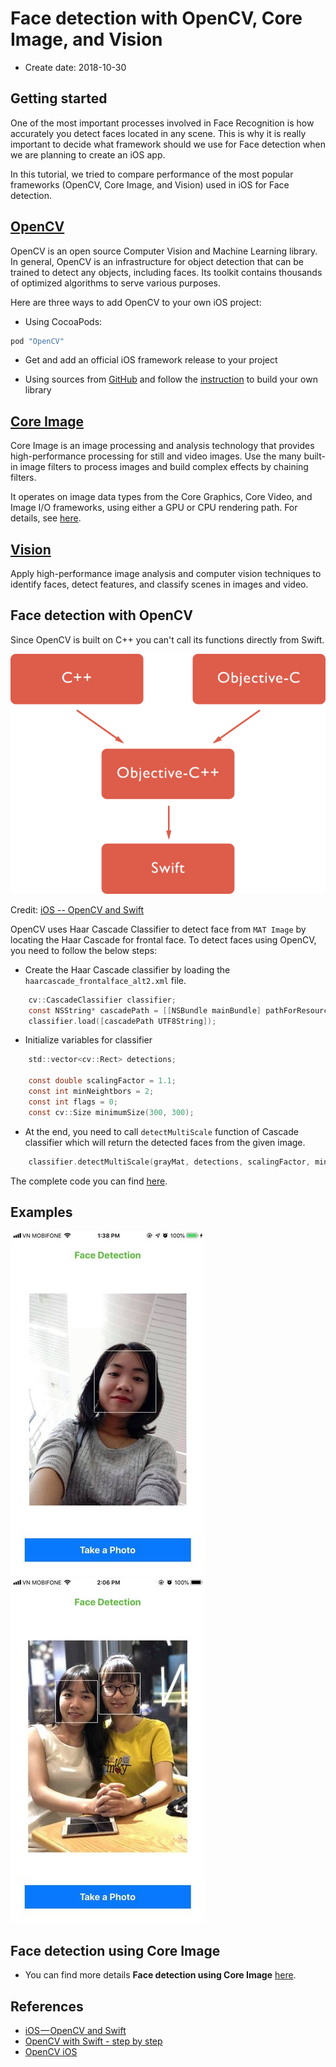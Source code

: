 # Face detection with OpenCV, Core Image, and Vision

* Create date: 2018-10-30

## Getting started

One of the most important processes involved in Face Recognition is how accurately you detect faces located in any scene. This is why it is really important to decide what framework should we use for Face detection when we are planning to create an iOS app.

In this tutorial, we tried to compare performance of the most popular frameworks (OpenCV, Core Image, and Vision) used in iOS for Face detection.

## [OpenCV](https://opencv.org/about.html)

OpenCV is an open source Computer Vision and Machine Learning library. In general, OpenCV is an infrastructure for object detection that can be trained to detect any objects, including faces. Its toolkit contains thousands of optimized algorithms to serve various purposes.

Here are three ways to add OpenCV to your own iOS project:

* Using CocoaPods:

```bash
pod "OpenCV"
```

* Get and add an official iOS framework release to your project

* Using sources from [GitHub](https://github.com/opencv/opencv) and follow the [instruction](https://docs.opencv.org/2.4/doc/tutorials/introduction/ios_install/ios_install.html#ios-installation) to build your own library


## [Core Image](https://developer.apple.com/)

Core Image is an image processing and analysis technology that provides high-performance processing for still and video images. Use the many built-in image filters to process images and build complex effects by chaining filters.

It operates on image data types from the Core Graphics, Core Video, and Image I/O frameworks, using either a GPU or CPU rendering path. For details, see [here](https://developer.apple.com/documentation/coreimage).


## [Vision](https://machinelearning.apple.com)

Apply high-performance image analysis and computer vision techniques to identify faces, detect features, and classify scenes in images and video.

## Face detection with OpenCV

Since OpenCV is built on C++ you can't call its functions directly from Swift.

![Imgur](assets/ios_opencv_swift.png)

Credit: [iOS -- OpenCV and Swift](https://medium.com/@borisohayon/ios-opencv-and-swift-1ee3e3a5735b)

OpenCV uses Haar Cascade Classifier to detect face from `MAT Image` by locating the Haar Cascade for frontal face. To detect faces using OpenCV, you need to follow the below steps:

* Create the Haar Cascade classifier by loading the `haarcascade_frontalface_alt2.xml` file.

```objective-c
    cv::CascadeClassifier classifier;
    const NSString* cascadePath = [[NSBundle mainBundle] pathForResource:@"haarcascade_frontalface_alt2" ofType:@"xml"];
    classifier.load([cascadePath UTF8String]);
```

* Initialize variables for classifier

```objective-c
    std::vector<cv::Rect> detections;
    
    const double scalingFactor = 1.1;
    const int minNeightbors = 2;
    const int flags = 0;
    const cv::Size minimumSize(300, 300);
```

* At the end, you need to call `detectMultiScale` function of Cascade classifier which will return the detected faces from the given image.

```objective-c
    classifier.detectMultiScale(grayMat, detections, scalingFactor, minNeightbors, flags, minimumSize);
```

The complete code you can find [here](https://github.com/sthanhng/OpenCV-iOS/tree/master/Face-Detection/FaceDetection).

## Examples

![Imgur](assets/example1_resized.jpeg) ![Imgur](assets/example2_resized.jpeg)

## Face detection using Core Image

* You can find more details **Face detection using Core Image** [here](https://github.com/sthanhng/OpenCV-iOS/tree/master/Face-Detection/FaceDetectionCoreImage).

## References

* [iOS — OpenCV and Swift](https://medium.com/@borisohayon/ios-opencv-and-swift-1ee3e3a5735b)
* [OpenCV with Swift - step by step](https://medium.com/@yiweini/opencv-with-swift-step-by-step-c3cc1d1ee5f1)
* [OpenCV iOS](https://docs.opencv.org/3.4/d3/dc9/tutorial_table_of_content_ios.html)
